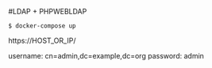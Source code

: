 #LDAP + PHPWEBLDAP
```
$ docker-compose up
```

https://HOST_OR_IP/

 username: cn=admin,dc=example,dc=org
 password: admin
